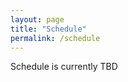```yaml
---
layout: page
title: "Schedule"
permalink: /schedule
---
```

<style>
table{
    border-collapse: collapse;
    border-spacing: 0;
    border:2px solid #000000;
    
}

th{
    border:2px solid #000000;
}

td{
    border:2px solid #000000;
    vertical-align: middle;
}

thead{
    background-color: #E0CBA8; 
}

tfoot{
    background-color: #E0CBA8; 
}
.General_items{
    background-color: #EBDFCA; 
}
tbody{
   background-color: #F8F1E7; 
}

</style>
Schedule is currently TBD

<!-- <table width="100%">
The following schedule is not final and is still subject to changes, 
<colgroup>
<col width="10%" />
<col width="30%" />
<col width="30%" />
<col width="30%" />
</colgroup>
<thead>
<tr class="header">
<th colspan=4 align="center"><br>Friday, October 6th, 2024<br><br></th>
</tr>
<tr class="header">
    <th markdown="span" align="center" rowspan=2 >Time</th>
    <th markdown="span" align="center" >[Main Track](/events/2024/speakers.html)<br>[Smith Ballroom](/events/2024/venue.html#3rdFloor)</th>
    <th markdown="span" align="center" >[Track 2](/events/2024/speakers.html)<br>[Rooms 329-327](/events/2024/venue.html#3rdFloor)</th>
    <th markdown="span" align="center" >[Workshops](/events/2024/workshops.html)<br>[Rooms 296,298](/events/2024/venue.html#2ndFloor)</th>
</tr>
</thead>
<tbody>
    <tr class="General_items">
        <td markdown="span" align="center">**8:30**</td>
        <td markdown="span" align="center" colspan=3> **Registration Opens**</td>
    </tr>
    <tr class="General_items">
        <td markdown="span" align="center">**9:30**</td>
        <td markdown="span" align="center" colspan=3> **Opening Remarks**</td>
    </tr>
    <tr class="General_items">
        <td markdown="span" align="center">**9:45**</td>
        <td markdown="span" align="center" colspan=3> **Keynote: [Joe Grand - Troublemakers and Superpowers](/events/2024/speakers.html#joe)**</td>
    </tr>
    <tr class="General_items">
        <td markdown="span" align="center">**10:45**</td>
        <td markdown="span" align="center" colspan=3> **15 Minute Break**</td>
    </tr>
    <tr>
        <td markdown="span" align="center">**11:00**</td>
        <td markdown="span" align="center"> [This Chip Does Not Exist: Pre-Silicon Fuzzing](/events/2024/speakers.html#this-chip-does-not-exist-pre-silicon-fuzzing)</td>
        <td markdown="span" align="center"> [LAPSUS$ is winning](/events/2024/speakers.html#lapsus-is-winning) </td>
        <td markdown="span" align="center" rowspan=3> [Purple Teaming with Detection-as-Code for Modern SIEM](/events/2024/workshops.html#purple-teaming-outbound-https)</td>
    </tr>
    <tr>
        <td markdown="span" align="center">**12:00**</td>
        <td markdown="span" align="center"> [Come Together: A framework for a shared security language](/events/2024/speakers.html#come-together-a-framework-for-a-shared-security-language)</td>
        <td markdown="span" align="center"> [China Recon 101: Finding Nation State Infra with Almost Free Tools](/events/2024/speakers.html#china-recon-101-finding-nation-state-infra-with-almost-free-tools)</td>
    </tr>
    <tr>
        <td markdown="span" align="center" >**12:30**</td>
        <td markdown="span" align="center" > [Easy Mode Deception Technology Deployments @ Scale](/events/2024/speakers.html#easy-mode-deception-technology-deployments--scale)</td>
        <td markdown="span" align="center" > [Essential Logs Pyramid SIEM](/events/2024/speakers.html#essential-logs-pyramid-siem)</td>
    </tr>
    <tr>
        <td markdown="span" align="center" >**13:00**</td>
        <td markdown="span" align="center" > [Bastardo Grande: Hunting the biggest black market bike fence in the world](/events/2024/speakers.html#bastardo-grande-hunting-the-biggest-black-market-bike-fence-in-the-world)</td>
        <td markdown="span" align="center" > [I like to MOVEit, MOVEit](/events/2024/speakers.html#i-like-to-moveit-moveit)</td>
        <td markdown="span" align="center" rowspan=2> [Digital Forensics and File Recovery Workshop](/events/2024/workshops.html#digital-forensics-and-file-recovery-workshop)</td>
    </tr>
    <tr>
        <td markdown="span" align="center" >**14:00**</td>
        <td markdown="span" align="center" > [Take control of your career: A panel with Industry Leaders](/events/2024/speakers.html#take-control-of-your-career-a-panel-with-industry-leaders)</td>
        <td markdown="span" align="center" > [Following the metadata trail](/events/2024/speakers.html#following-the-metadata-trail)</td>
    </tr>
    <tr>
        <td markdown="span" align="center" >**15:00**</td>
        <td markdown="span" align="center" > [Securing your Open Source Project](/events/2024/speakers.html#securing-your-open-source-project)</td>
        <td markdown="span" align="center" > [Purple-teaming outbound HTTPS](/events/2024/speakers.html#purple-teaming-outbound-https)</td>
        <td markdown="span" align="center" rowspan=3> [Insider Threat IR: A Hands-on Zero to 60](/events/2024/workshops.html#insider-threat-ir-workshop-a-hands-on-zero-to-60)</td>
    </tr>
     <tr>
        <td markdown="span" align="center" >**16:00**</td>
        <td markdown="span" align="center" > [Gone Tishing: Abusing Microsoft Teams Security Misconfigurations for Webhook Hijacking and Other Shenanigans](/events/2024/speakers.html#gone-tishing-abusing-microsoft-teams-security-misconfigurations-for-webhook-hijacking-and-other-shenanigans)</td>
        <td markdown="span" align="center" > [Engineering Privacy From the Get-Go](/events/2024/speakers.html#engineering-privacy-from-the-get-go)</td>
    </tr>
     <tr>
        <td markdown="span" align="center" >**16:30**</td>
        <td markdown="span" align="center" > [Using Sigma as a Gateway to Detection Engineering](/events/2024/speakers.html#using-sigma-as-a-gateway-to-detection-engineering)</td>
        <td markdown="span" align="center" > [Building a programming environment for privacy and iterative learning](/events/2024/speakers.html#building-a-programming-environment-for-privacy-and-iterative-learning)</td>
    </tr>
    <tr style="background-color: #E0CBA8;">
        <td markdown="span" align="center">**17:00**</td>
        <td markdown="span" align="center" rowspan=1 colspan=3>***Closing Remarks***</td>
    </tr>
    <tr>
        <td markdown="span" align="center">**17:15**</td>
        <td markdown="span" align="center" colspan=3> ***Drinks + hors d'oeuvres***</td>
    </tr>
    <tr>
        <td markdown="span" align="center">**18:00**</td>
        <td markdown="span" align="center" colspan=3>***After party: PSU bowling + movie night***</td>
    </tr>
    <tfoot>
    <tr>
        <td markdown="span" align="center">**20:30**</td>
        <td markdown="span" align="center" colspan=3> **Doors close**</td>
    </tr>
    </tfoot>
</tbody>
</table>

<br><br>

<table width="100%">
<colgroup>
<col width="10%" />
<col width="30%" />
<col width="30%" />
<col width="30%" />
</colgroup>
<thead>
<tr class="header">
<th colspan=4 align="center"><br>Saturday, October 7th, 2024<br><br></th>
</tr>
<tr class="header">
    <th markdown="span" align="center" rowspan=2 >Time</th>
    <th markdown="span" align="center" >[Main Track](/events/2024/speakers.html)<br>[Smith Ballroom](/events/2024/venue.html#3rdFloor)</th>
    <th markdown="span" align="center" >[Track 2](/events/2024/speakers.html)<br>[Rooms 329-327](/events/2024/venue.html#3rdFloor)</th>
    <th markdown="span" align="center" >[Workshops](/events/2024/workshops.html)<br>[Rooms 296,298](/events/2024/venue.html#2ndFloor)</th>
</tr>
</thead>
<tbody>
    <tr class="General_items">
        <td markdown="span" align="center">**9:00**</td>
        <td markdown="span" align="center" colspan=3> **Registration Opens**</td>
    </tr>
    <tr class="General_items">
        <td markdown="span" align="center">**9:30**</td>
        <td markdown="span" align="center" colspan=3> **Opening Remarks**</td>
    </tr>
    <tr class="General_items">
        <td markdown="span" align="center">**9:45**</td>
        <td markdown="span" align="center" colspan=3> **Keynote: [Kymberlee Price - A Blameless Retro on Security](/events/2024/speakers.html#Kymberlee)**</td>
    </tr>
    <tr class="General_items">
        <td markdown="span" align="center">**10:45**</td>
        <td markdown="span" align="center" colspan=3> **15 Minute Break**</td>
    </tr>
    <tr>
        <td markdown="span" align="center">**11:00**</td>
        <td markdown="span" align="center"> [Fun With Zero Knowledge Execution Environments](/events/2024/speakers.html#fun-with-zero-knowledge-execution-environments)</td>
        <td markdown="span" align="center"> [From Light to Router: Reversing an IoT Smart Switch](/events/2024/speakers.html#from-light-to-router-reversing-an-iot-smart-switch) </td>
        <td markdown="span" align="center" rowspan=3> [Capture The Flag (CTF) With Feedback And Hints](/events/2024/workshops.html#capture-the-flag-ctf-with-feedback-and-hints-workshop)</td>
    </tr>
    <tr>
        <td markdown="span" align="center">**12:00**</td>
        <td markdown="span" align="center"> [Improving UEFI Binary Analysis within Ghidra](/events/2024/speakers.html#improving-uefi-binary-analysis-within-ghidra)</td>
        <td markdown="span" align="center"> [How And Why To Gain Technological Advantages By Harvesting Entropy From An Unsuspecting Public](/events/2024/speakers.html#how-and-why-to-gain-technological-advantages-by-harvesting-entropy-from-an-unsuspecting-public)</td>
    </tr>
    <tr>
        <td markdown="span" align="center" >**12:30**</td>
        <td markdown="span" align="center" > [So you want to hack AI...](/events/2024/speakers.html#so-you-want-to-hack-ai)</td>
        <td markdown="span" align="center" > [We Have C2 at Home - Leveraging Microsoft's C2 Framework](/events/2024/speakers.html#we-have-c2-at-home---leveraging-microsofts-c2-framework)</td>
    </tr>
    <tr>
        <td markdown="span" align="center" >**13:00**</td>
        <td markdown="span" align="center" > [Biking past vendor lock-in](/events/2024/speakers.html#biking-past-vendor-lock-in)</td>
        <td markdown="span" align="center" > [VectorDumper: Redteam adventures with VectorDBs](/events/2024/speakers.html#vectordumper-red-team-adventures-with-vectordbs)</td>
        <td markdown="span" align="center" rowspan=2> [Badgelife Creator 101: Making Your First Electronic Badge](/events/2024/workshops.html#badgelife-creator-101-making-your-first-electronic-badge-workshop)</td>
    </tr>
    <tr>
        <td markdown="span" align="center" >**14:00**</td>
        <td markdown="span" align="center" > [License to Pwn: How Two Muppets Hacked into a Fortune 500 Company in < 6 hours](/events/2024/speakers.html#license-to-pwn-how-two-muppets-hacked-into-a-fortune-500-company-in--6-hours)</td>
        <td markdown="span" align="center" > [From Patch to Shell: The Twists and Turns of Exploiting a Hardened Platform](/events/2024/speakers.html#from-patch-to-shell-the-twists-and-turns-of-exploiting-a-hardened-platform)</td>
    </tr>
    <tr>
        <td markdown="span" align="center" >**15:00**</td>
        <td markdown="span" align="center" > [Hacks, Leaks, and Revelations: The Art of Analyzing Hacked and Leaked Data](/events/2024/speakers.html#hacks-leaks-and-revelations-the-art-of-analyzing-hacked-and-leaked-data)</td>
        <td markdown="span" align="center" > [A Gentle Introduction to Understanding Fuzzers](/events/2024/speakers.html#a-gentle-introduction-to-understanding-fuzzers)</td>
        <td markdown="span" align="center" rowspan=3> [Network Protocol Fuzzing With Boofuzz](/events/2024/workshops.html#network-protocol-fuzzing-with-boofuzz-workshop)</td>
    </tr>
    <tr style="background-color: #E0CBA8;">
        <td markdown="span" align="center">**16:00**</td>
        <td markdown="span" align="center" rowspan=1 colspan=2>***Closing Remarks***</td>
    </tr>
    <tr>
        <td markdown="span" align="center">**16:15**</td>
        <td markdown="span" align="center" colspan=2> **BSIDES Portland 2024 Planning begins**</td>
    </tr>
</tbody>
</table> -->

<!-- <tr>
    <td markdown="span" align="center">Second column **fields**</td>
    <td markdown="span" align="left">Some more descriptive text.</td>
    <td markdown="span" align="left"> text</td>
</tr> -->

